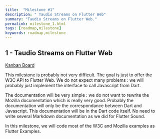 ```yaml
---
title:  "Milestone #1"
description: " Taudio Streams on Flutter Web"
summary: "Taudio Streams on Flutter Web."
permalink: milestone_1.html
tags: [roadmap,milestone]
keywords: roadmap,milestone
---
```


## 1 - Taudio Streams on Flutter Web

[Kanban Board](https://github.com/Canardoux/taudio/projects/2)

This milestone is probably not very difficult.
The goal is just to offer the W3C API to Flutter Web.
We do not expect many problems : we will probably just implement the interface to call Javascript from Dart.

The documentation will be very simple : we do not want to rewrite the Mozilla documentation which is really very good.
Probably the documentation will only be the correspondance between Dart and Javascript.
This documentation will be in the Dart code itself. No need to write several Markdown documentation as we did for Flutter Sound.

In this milestone, we will code most of the W3C and Mozilla examples as Flutter Examples.

